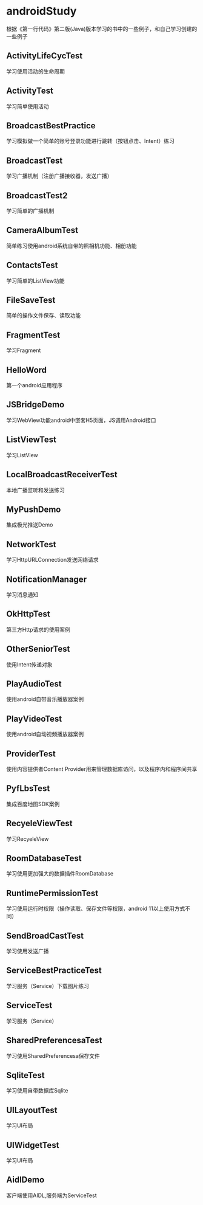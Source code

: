 # androidStudy

根据《第一行代码》第二版(Java)版本学习的书中的一些例子，和自己学习创建的一些例子

## ActivityLifeCycTest

学习使用活动的生命周期

## ActivityTest

学习简单使用活动

## BroadcastBestPractice

学习模拟做一个简单的账号登录功能进行跳转（按钮点击、Intent）练习

## BroadcastTest

学习广播机制（注册广播接收器，发送广播）

## BroadcastTest2

学习简单的广播机制

## CameraAlbumTest

简单练习使用android系统自带的照相机功能、相册功能

## ContactsTest

学习简单的ListView功能

## FileSaveTest

简单的操作文件保存、读取功能

## FragmentTest

学习Fragment

## HelloWord

第一个android应用程序

## JSBridgeDemo

学习WebView功能android中嵌套H5页面，JS调用Android接口

## ListViewTest

学习ListView

## LocalBroadcastReceiverTest

本地广播监听和发送练习

## MyPushDemo

集成极光推送Demo

## NetworkTest

学习HttpURLConnection发送网络请求

## NotificationManager

学习消息通知

## OkHttpTest

第三方Http请求的使用案例

## OtherSeniorTest

使用Intent传递对象

## PlayAudioTest

使用android自带音乐播放器案例

## PlayVideoTest

使用android自动视频播放器案例

## ProviderTest

使用内容提供者Content Provider用来管理数据库访问，以及程序内和程序间共享

## PyfLbsTest

集成百度地图SDK案例

## RecyeleViewTest

学习RecyeleView

## RoomDatabaseTest

学习使用更加强大的数据插件RoomDatabase

## RuntimePermissionTest

学习使用运行时权限（操作读取、保存文件等权限，android 11以上使用方式不同）

## SendBroadCastTest

学习使用发送广播

## ServiceBestPracticeTest

学习服务（Service）下载图片练习

## ServiceTest

学习服务（Service）

## SharedPreferencesaTest

学习使用SharedPreferencesa保存文件

## SqliteTest

学习使用自带数据库Sqlite

## UILayoutTest

学习UI布局

## UIWidgetTest

学习UI布局

## AidlDemo

客户端使用AIDL,服务端为ServiceTest

